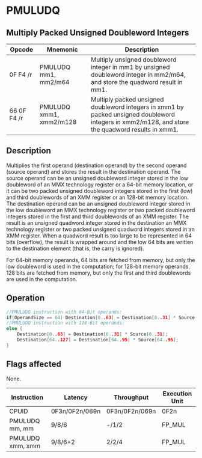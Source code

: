 # PMULUDQ
 
## Multiply Packed Unsigned Doubleword Integers
 
 
|Opcode|Mnemonic|Description|
|-|-|-|
|0F F4 /r|PMULUDQ mm1, mm2/m64|Multiply unsigned doubleword integer in mm1 by unsigned doubleword integer in mm2/m64, and store the quadword result in mm1.|
|66 0F F4 /r|PMULUDQ xmm1, xmm2/m128|Multiply packed unsigned doubleword integers in xmm1 by packed unsigned doubleword integers in xmm2/m128, and store the quadword results in xmm1.|
 
## Description
 
Multiplies the first operand (destination operand) by the second operand (source operand) and stores the result in the destination operand. The source operand can be an unsigned doubleword integer stored in the low doubleword of an MMX technology register or a 64-bit memory location, or it can be two packed unsigned doubleword integers stored in the first (low) and third doublewords of an XMM register or an 128-bit memory location. The destination operand can be an unsigned doubleword integer stored in the low doubleword an MMX technology register or two packed doubleword integers stored in the first and third doublewords of an XMM register. The result is an unsigned quadword integer stored in the destination an MMX technology register or two packed unsigned quadword integers stored in an XMM register. When a quadword result is too large to be represented in 64 bits (overflow), the result is wrapped around and the low 64 bits are written to the destination element (that is, the carry is ignored).
 
For 64-bit memory operands, 64 bits are fetched from memory, but only the low doubleword is used in the computation; for 128-bit memory operands, 128 bits are fetched from memory, but only the first and third doublewords are used in the computation.
 
 
## Operation
 
```c
//PMULUDQ instruction with 64-Bit operands:
if(OperandSize == 64) Destination[0..63] = Destination[0..31] * Source[0..31];
//PMULUDQ instruction with 128-Bit operands:
else {
	Destination[0..63] = Destination[0..31] * Source[0..31];
	Destination[64..127] = Destination[64..95] * Source[64..95];
}

```
 
 
## Flags affected
 
None.

 
 
|Instruction|Latency|Throughput|Execution Unit|
|-|-|-|-|
|CPUID|0F3n/0F2n/069n|0F3n/0F2n/069n|0F2n|
|PMULUDQ mm, mm|9/8/6|-/1/2|FP_MUL|
|PMULUDQ xmm, xmm|9/8/6+2|2/2/4|FP_MUL|
